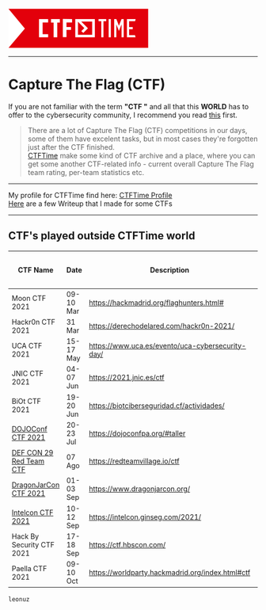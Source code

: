 ![CTFTime](img/logo.png)  

---

# Capture The Flag (CTF)
If you are not familiar with the term **"CTF "** and all that this **WORLD** has to offer to the cybersecurity community, I recommend you read [this](ctf.md) first.

>There are a lot of Capture The Flag (CTF) competitions in our days, some of them have excelent tasks, but in most cases they're forgotten just after the CTF finished.  
[CTFTime](https://ctftime.org/) make some kind of CTF archive and a place, where you can get some another CTF-related info - current overall Capture The Flag team rating, per-team statistics etc.  

---

My profile for CTFTime find here: [CTFTime Profile](https://ctftime.org/team/156755)  
[Here](writup.md) are a few Writeup that I made for some CTFs

---

## CTF's played outside **CTFTime** world

| CTF Name | Date | Description | My Rank / Total Player | Country | 
| ------------ | :------------------- | ---------------------------------------- | -------: | ----- | 
| Moon CTF 2021 | 09-10 Mar | https://hackmadrid.org/flaghunters.html# | 24/190 | Spain |
| Hackr0n CTF 2021 | 31 Mar | https://derechodelared.com/hackr0n-2021/ | 20/330 | Spain |
| UCA CTF 2021 | 15-17 May | https://www.uca.es/evento/uca-cybersecurity-day/ | 10/105 | Spain |
| JNIC CTF 2021 | 04-07 Jun | https://2021.jnic.es/ctf | 11/79 | Spain |
| BiOt CTF 2021 | 19-20 Jun | https://biotciberseguridad.cf/actividades/ | 5/22 | Ecuador |
| [DOJOConf CTF 2021](img/dojoconf_2021.png) | 20-23 Jul | https://dojoconfpa.org/#taller | 9/40 | Panama |
| [DEF CON 29 Red Team CTF](img/DEFCON29.png) | 07 Ago | https://redteamvillage.io/ctf | 80/658 | USA |
| [DragonJarCon CTF 2021](img/Dragonjar2021.png) | 01-03 Sep | https://www.dragonjarcon.org/ | 4/385 | Colombia |
| [Intelcon CTF 2021](img/intelcon2021.png) | 10-12 Sep | https://intelcon.ginseg.com/2021/ | 10/181 | Spain |
| Hack By Security CTF 2021  | 17-18 Sep | https://ctf.hbscon.com/ | 8/84 | Spain |   
| Paella CTF 2021  | 09-10 Oct | https://worldparty.hackmadrid.org/index.html#ctf | 7/70 | Spain |   

`leonuz`
